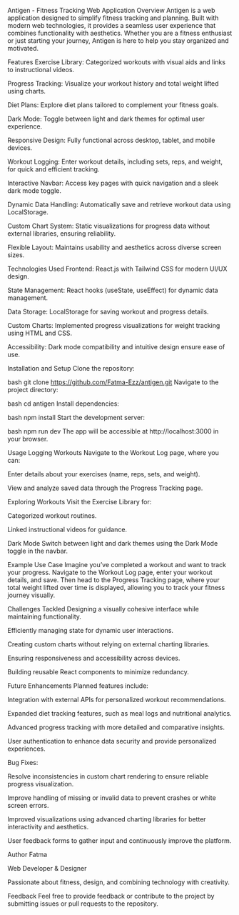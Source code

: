 Antigen - Fitness Tracking Web Application
Overview
Antigen is a web application designed to simplify fitness tracking and planning. Built with modern web technologies, it provides a seamless user experience that combines functionality with aesthetics. Whether you are a fitness enthusiast or just starting your journey, Antigen is here to help you stay organized and motivated.

Features
Exercise Library: Categorized workouts with visual aids and links to instructional videos.

Progress Tracking: Visualize your workout history and total weight lifted using charts.

Diet Plans: Explore diet plans tailored to complement your fitness goals.

Dark Mode: Toggle between light and dark themes for optimal user experience.

Responsive Design: Fully functional across desktop, tablet, and mobile devices.

Workout Logging: Enter workout details, including sets, reps, and weight, for quick and efficient tracking.

Interactive Navbar: Access key pages with quick navigation and a sleek dark mode toggle.

Dynamic Data Handling: Automatically save and retrieve workout data using LocalStorage.

Custom Chart System: Static visualizations for progress data without external libraries, ensuring reliability.

Flexible Layout: Maintains usability and aesthetics across diverse screen sizes.

Technologies Used
Frontend: React.js with Tailwind CSS for modern UI/UX design.

State Management: React hooks (useState, useEffect) for dynamic data management.

Data Storage: LocalStorage for saving workout and progress details.

Custom Charts: Implemented progress visualizations for weight tracking using HTML and CSS.

Accessibility: Dark mode compatibility and intuitive design ensure ease of use.

Installation and Setup
Clone the repository:

bash
git clone https://github.com/Fatma-Ezz/antigen.git
Navigate to the project directory:

bash
cd antigen
Install dependencies:

bash
npm install
Start the development server:

bash
npm run dev
The app will be accessible at http://localhost:3000 in your browser.

Usage
Logging Workouts
Navigate to the Workout Log page, where you can:

Enter details about your exercises (name, reps, sets, and weight).

View and analyze saved data through the Progress Tracking page.

Exploring Workouts
Visit the Exercise Library for:

Categorized workout routines.

Linked instructional videos for guidance.

Dark Mode
Switch between light and dark themes using the Dark Mode toggle in the navbar.

Example Use Case
Imagine you’ve completed a workout and want to track your progress. Navigate to the Workout Log page, enter your workout details, and save. Then head to the Progress Tracking page, where your total weight lifted over time is displayed, allowing you to track your fitness journey visually.

Challenges Tackled
Designing a visually cohesive interface while maintaining functionality.

Efficiently managing state for dynamic user interactions.

Creating custom charts without relying on external charting libraries.

Ensuring responsiveness and accessibility across devices.

Building reusable React components to minimize redundancy.

Future Enhancements
Planned features include:

Integration with external APIs for personalized workout recommendations.

Expanded diet tracking features, such as meal logs and nutritional analytics.

Advanced progress tracking with more detailed and comparative insights.

User authentication to enhance data security and provide personalized experiences.

Bug Fixes:

Resolve inconsistencies in custom chart rendering to ensure reliable progress visualization.

Improve handling of missing or invalid data to prevent crashes or white screen errors.

Improved visualizations using advanced charting libraries for better interactivity and aesthetics.

User feedback forms to gather input and continuously improve the platform.

Author
Fatma

Web Developer & Designer

Passionate about fitness, design, and combining technology with creativity.

Feedback
Feel free to provide feedback or contribute to the project by submitting issues or pull requests to the repository.
